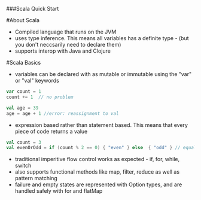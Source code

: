 ###Scala Quick Start

#About Scala

- Compiled language that runs on the JVM
- uses type inference. This means all variables has a definite type - (but you don't neccsarily need to declare them)
- supports interop with Java and Clojure

#Scala Basics

- variables can be declared with as mutable or immutable using the "var" or "val" keywords

```scala
var count = 1
count += 1  // no problem

val age = 39 
age = age + 1 //error: reassignment to val
```

- expression based rather than statement based. This means that every piece of code returns a value

```scala
val count = 3
val evenOrOdd = if (count % 2 == 0) { "even" } else  { "odd" } // equals to the string "odd"
```

- traditional imperitive flow control works as expected - if, for, while, switch
- also supports functional methods like map, filter, reduce as well as pattern matching
- failure and empty states are represented with Option types, and are handled safely with for and flatMap



